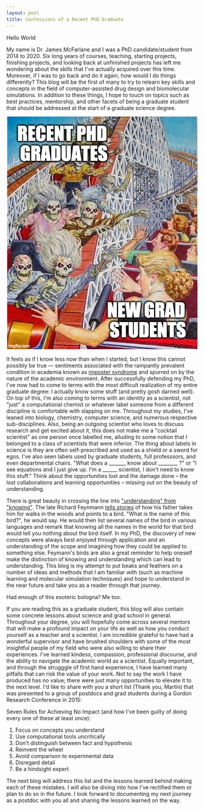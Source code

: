 ```yaml
---
layout: post
title: Confessions of a Recent PhD Graduate
---
```


Hello World

My name is Dr. James McFarlane and I was a PhD candidate/student from 2014 to 2020. Six long years of courses, teaching, starting projects, finishing projects, and looking back at unfinished projects has left me wondering about the skills that I've actually acquired over this time. Moreover, if I was to go back and do it again, how would I do things differently? This blog will be the first of many to try to relearn key skills and concepts in the field of computer-assisted drug design and biomolecular simulations. In addition to these things, I hope to touch on topics such as best practices, mentorship, and other facets of being a graduate student that should be addressed at the start of a graduate science degree. 

<p align="center">
  <img src="/images/48dcag.jpg" />
</p>

It feels as if I know less now than when I started, but I know this cannot possibly be true — sentiments associated with the rampantly prevalent condition in academia known as [imposter syndrome](https://en.wikipedia.org/wiki/Impostor_syndrome) and spurred on by the nature of the academic environment. After successfully defending my PhD, I've now had to come to terms with the most difficult realization of my entire graduate degree: I actually know some stuff (and pretty gosh darned well). On top of this, I'm also coming to terms with an identity as a scientist, not "just" a computational chemist or whatever label someone from a different discipline is comfortable with slapping on me. Throughout my studies, I've leaned into biology, chemistry, computer science, and numerous respective sub-disciplines. Also, being an outgoing scientist who loves to discuss research and get excited about it, this does not make me a "cocktail scientist" as one person once labelled me, alluding to some notion that I belonged to a class of scientists that were inferior. The thing about labels in science is they are often self-prescribed and used as a shield or a sword for egos. I've also seen labels used by graduate students, full professsors, and even departmental chairs. "What does a _______ know about ________ ?" or "I see equations and I just give up. I'm a ______ scientist, I don't need to know this stuff." Think about the opportunities lost and the damage done – the lost collaborations and learning opportunities – missing out on the beauty of understanding. 

There is great beauty in crossing the line into ["understanding" from "knowing"](https://www.youtube.com/watch?v=NM-zWTU7X-k). The late Richard Feynmann [tells stories](https://www.youtube.com/watch?v=ga_7j72CVlc) of how his father takes him for walks in the woods and points to a bird. "What is the name of this bird?", he would say. He would then list several names of the bird in various languages and remark that knowing all the names in the world for that bird would tell you nothing about the bird itself. In my PhD, the discovery of new concepts were always best enjoyed through application and an understanding of the scope and imagining how they could be applied to something else. Feymann's birds are also a great reminder to help oneself make the distinction of knowing and understanding which can lead to understanding. This blog is my attempt to put beaks and feathers on a number of ideas and methods that I am familiar with (such as machine learning and molecular simulation techniques) and hope to understand in the near future and take you as a reader through that journey. 

Had enough of this esoteric bologna? Me too. 

If you are reading this as a graduate student, this blog will also contain some concrete lessons about science and grad school in general. Throughout your degree, you will hopefully come across several mentors that will make a profound impact on your life as well as how you conduct yourself as a teacher and a scientist. I am incredible grateful to have had a wonderful supervisor and have brushed shoulders with some of the most insightful people of my field who were also willing to share their experiences. I've learned kindess, compassion, professional discourse, and the ability to navigate the academic world as a scientist. Equally important, and through the strugggle of first hand experience, I have learned many pitfalls that can risk the value of your work. Not to say the work I have produced has no value; there were just many opportunities to elevate it to the next level. I'd like to share with you a short list (Thank you, Martin) that was presented to a group of postdocs and grad students during a Gordon Research Conference in 2015:

Seven Rules for Achieving No Impact (and how I've been guilty of doing every one of these at least once):

1. Focus on concepts you understand
2. Use computational tools uncritically
3. Don't distinguish between fact and hypothesis
4. Reinvent the wheel
5. Avoid comparison to experimental data
6. Disregard detail
7. Be a hindsight expert

The next blog will address this list and the lessons learned behind making each of these mistakes. I will also be diving into how I've rectified them or plan to do so in the future. I look forward to documenting my next journey as a postdoc with you all and sharing the lessons learned on the way. 
